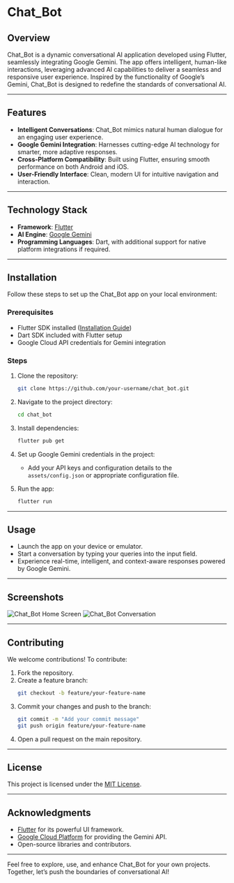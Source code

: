# Chat_Bot

## Overview
Chat_Bot is a dynamic conversational AI application developed using Flutter, seamlessly integrating Google Gemini. The app offers intelligent, human-like interactions, leveraging advanced AI capabilities to deliver a seamless and responsive user experience. Inspired by the functionality of Google’s Gemini, Chat_Bot is designed to redefine the standards of conversational AI.

---

## Features
- **Intelligent Conversations**: Chat_Bot mimics natural human dialogue for an engaging user experience.
- **Google Gemini Integration**: Harnesses cutting-edge AI technology for smarter, more adaptive responses.
- **Cross-Platform Compatibility**: Built using Flutter, ensuring smooth performance on both Android and iOS.
- **User-Friendly Interface**: Clean, modern UI for intuitive navigation and interaction.

---

## Technology Stack
- **Framework**: [Flutter](https://flutter.dev/)
- **AI Engine**: [Google Gemini](https://cloud.google.com/gemini)
- **Programming Languages**: Dart, with additional support for native platform integrations if required.

---

## Installation
Follow these steps to set up the Chat_Bot app on your local environment:

### Prerequisites
- Flutter SDK installed ([Installation Guide](https://flutter.dev/docs/get-started/install))
- Dart SDK included with Flutter setup
- Google Cloud API credentials for Gemini integration

### Steps
1. Clone the repository:
   ```bash
   git clone https://github.com/your-username/chat_bot.git
   ```
2. Navigate to the project directory:
   ```bash
   cd chat_bot
   ```
3. Install dependencies:
   ```bash
   flutter pub get
   ```
4. Set up Google Gemini credentials in the project:
   - Add your API keys and configuration details to the `assets/config.json` or appropriate configuration file.

5. Run the app:
   ```bash
   flutter run
   ```

---

## Usage
- Launch the app on your device or emulator.
- Start a conversation by typing your queries into the input field.
- Experience real-time, intelligent, and context-aware responses powered by Google Gemini.

---

## Screenshots
![Chat_Bot Home Screen](assets/screenshots/image1.png)
![Chat_Bot Conversation](assets/screenshots/image2.png)

---

## Contributing
We welcome contributions! To contribute:
1. Fork the repository.
2. Create a feature branch:
   ```bash
   git checkout -b feature/your-feature-name
   ```
3. Commit your changes and push to the branch:
   ```bash
   git commit -m "Add your commit message"
   git push origin feature/your-feature-name
   ```
4. Open a pull request on the main repository.

---

## License
This project is licensed under the [MIT License](LICENSE).

---

## Acknowledgments
- [Flutter](https://flutter.dev/) for its powerful UI framework.
- [Google Cloud Platform](https://cloud.google.com/) for providing the Gemini API.
- Open-source libraries and contributors.

---

Feel free to explore, use, and enhance Chat_Bot for your own projects. Together, let’s push the boundaries of conversational AI!
